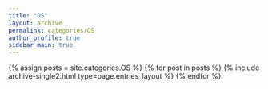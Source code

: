 ```yaml
---
title: "OS"
layout: archive
permalink: categories/OS
author_profile: true
sidebar_main: true
---
```


{% assign posts = site.categories.OS %}
{% for post in posts %} {% include archive-single2.html type=page.entries_layout %} {% endfor %}